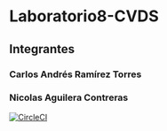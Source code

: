 # Laboratorio8-CVDS
## Integrantes
### Carlos Andrés Ramírez Torres
### Nicolas Aguilera Contreras 

[![CircleCI](https://circleci.com/gh/CAndresRa/Laboratorio8-CVDS.svg?style=svg)](https://circleci.com/gh/CAndresRa/Laboratorio8-CVDS)
